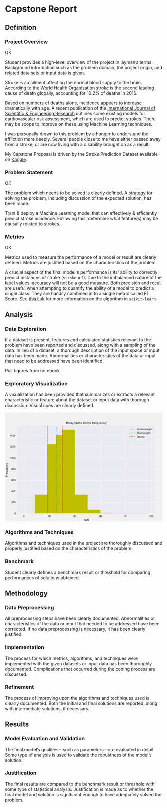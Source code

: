# Capstone Report

## Definition

### Project Overview

OK

Student provides a high-level overview of the project in layman’s terms. Background information such as the problem domain, the project origin, and related data sets or input data is given.

Stroke is an ailment affecting the normal blood supply to the brain. According to the [World Health Organisation](https://www.who.int/bulletin/volumes/94/9/16-181636/en/) stroke is the second leading cause of death globally, accounting for 10.2% of deaths in 2016.

Based on numbers of deaths alone, incidence appears to increase dramatically with age. A recent publication of the [International Journal of Scientific & Engineering Research](https://www.ijser.org/researchpaper/Stroke-Prediction-Models-A-Systematic-Review.pdf) outlines some existing models for cardiovascular risk assessment, which are used to predict strokes. There may be scope to improve on these using Machine Learning techniques.

I was personally drawn to this problem by a hunger to understand the affliction more deeply. Several people close to me have either passed away from a stroke, or are now living with a disability brought on as a result.

My Capstone Proposal is driven by the Stroke Prediction Dataset available on [Kaggle](https://www.kaggle.com/fedesoriano/stroke-prediction-dataset).

### Problem Statement

OK

The problem which needs to be solved is clearly defined. A strategy for solving the problem, including discussion of the expected solution, has been made.

Train & deploy a Machine Learning model that can effectively & efficiently predict stroke incidence. Following this, determine what feature(s) may be causally related to strokes.

### Metrics

OK

Metrics used to measure the performance of a model or result are clearly defined. Metrics are justified based on the characteristics of the problem.

A crucial aspect of the final model's performance is its' ability to correctly predict instances of stroke (`stroke` = 1). Due to the imbalanced nature of the label values, accuracy will not be a good measure. Both precision and recall are useful when attempting to quantify the ability of a model to predict a single class. They are handily combined in to a single metric called F1 Score. See [this link](https://scikit-learn.org/stable/modules/generated/sklearn.metrics.f1_score.html) for more information on the algorithm in `scikit-learn`.

## Analysis

### Data Exploration

If a dataset is present, features and calculated statistics relevant to the problem have been reported and discussed, along with a sampling of the data. In lieu of a dataset, a thorough description of the input space or input data has been made. Abnormalities or characteristics of the data or input that need to be addressed have been identified.

Pull figures from notebook.

### Exploratory Visualization

A visualization has been provided that summarizes or extracts a relevant characteristic or feature about the dataset or input data with thorough discussion. Visual cues are clearly defined.

![BMI frequencies](images/bmi_hist.png)

### Algorithms and Techniques

Algorithms and techniques used in the project are thoroughly discussed and properly justified based on the characteristics of the problem.

### Benchmark

Student clearly defines a benchmark result or threshold for comparing performances of solutions obtained.

## Methodology

### Data Preprocessing

All preprocessing steps have been clearly documented. Abnormalities or characteristics of the data or input that needed to be addressed have been corrected. If no data preprocessing is necessary, it has been clearly justified.

### Implementation

The process for which metrics, algorithms, and techniques were implemented with the given datasets or input data has been thoroughly documented. Complications that occurred during the coding process are discussed.

### Refinement

The process of improving upon the algorithms and techniques used is clearly documented. Both the initial and final solutions are reported, along with intermediate solutions, if necessary.

## Results

### Model Evaluation and Validation

The final model’s qualities—such as parameters—are evaluated in detail. Some type of analysis is used to validate the robustness of the model’s solution.

### Justification

The final results are compared to the benchmark result or threshold with some type of statistical analysis. Justification is made as to whether the final model and solution is significant enough to have adequately solved the problem.
